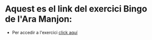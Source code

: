 # Aquest es el link del exercici Bingo de l'Ara Manjon:

* Per accedir a l'exercici [click aquí](https://github.com/AraManjon/fdlp/tree/master/bingo-exercise)